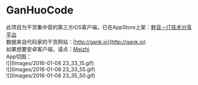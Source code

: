 # GanHuoCode
此项目为干货集中营的第三方iOS客户端，已在AppStore上架：[幹貨－IT技术分享平台](https://appsto.re/cn/dc-A_.i)<br>
数据来自代码家的干货网站：[http://gank.io](http://gank.io)<br>
如果想要安卓客户端，请点：[Meizhi](https://github.com/drakeet/Meizhi)<br>
App切图：<br>
![](Images/2016-01-08 23_33_15.gif)<br>
![](Images/2016-01-08 23_33_55.gif)<br>
![](Images/2016-01-08 23_35_50.gif)<br>